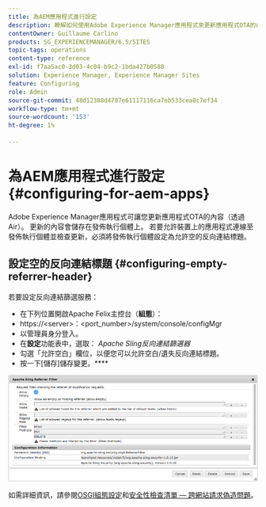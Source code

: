 ```yaml
---
title: 為AEM應用程式進行設定
description: 瞭解如何使用Adobe Experience Manager應用程式來更新應用程式OTA的內容（透過Air）。
contentOwner: Guillaume Carlino
products: SG_EXPERIENCEMANAGER/6.5/SITES
topic-tags: operations
content-type: reference
exl-id: f7aa5ac0-3d03-4c04-b9c2-1bda427b0588
solution: Experience Manager, Experience Manager Sites
feature: Configuring
role: Admin
source-git-commit: 48d12388d4707e61117116ca7eb533cea8c7ef34
workflow-type: tm+mt
source-wordcount: '153'
ht-degree: 1%

---
```


# 為AEM應用程式進行設定{#configuring-for-aem-apps}

Adobe Experience Manager應用程式可讓您更新應用程式OTA的內容（透過Air）。 更新的內容會儲存在發佈執行個體上。 若要允許裝置上的應用程式連線至發佈執行個體並檢查更新，必須將發佈執行個體設定為允許空的反向連結標題。

## 設定空的反向連結標題 {#configuring-empty-referrer-header}

若要設定反向連結篩選服務：

* 在下列位置開啟Apache Felix主控台（**組態**）：
* https://&lt;server>：&lt;port_number>/system/console/configMgr
* 以管理員身分登入。
* 在&#x200B;**設定**&#x200B;功能表中，選取： *Apache Sling反向連結篩選器*
* 勾選「允許空白」欄位，以便您可以允許空白/遺失反向連結標題。
* 按一下[儲存]儲存變更。****

![chlimage_1-58](assets/chlimage_1-58a.png)

如需詳細資訊，請參閱[OSGI組態設定](/help/sites-deploying/osgi-configuration-settings.md)和[安全性檢查清單 — 跨網站請求偽造問題](/help/sites-administering/security-checklist.md#protect-against-cross-site-request-forgery)。
